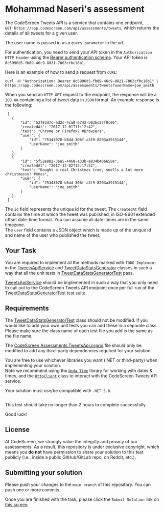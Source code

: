 # Mohammad Naseri's assessment

The CodeScreen Tweets API is a service that contains one endpoint,<br/>
`GET https://app.codescreen.com/api/assessments/tweets`, which returns the details of all tweets for a
given user. 

The user name is passed in as a `query parameter` in the url.

For authentication, you need to send your API token in the `Authorization HTTP header` using the [Bearer authentication scheme](https://tools.ietf.org/html/draft-ietf-oauth-v2-bearer-20#section-2.1). Your API token is `8c5996d5-fb89-46c9-8821-7063cfbc18b1`.

Here is an example of how to send a request from `cURL`:

    curl -H "Authorization: Bearer 8c5996d5-fb89-46c9-8821-7063cfbc18b1" \
    https://app.codescreen.com/api/assessments/tweets?userName=joe_smith

When you send an `HTTP GET` request to the endpoint, the response will be a `200 OK` containing a list of tweet data in
`JSON` format. An example response is the following:

     [
       {
           "id": "52f83d7c-ad2c-4ca0-b742-b03bc27f0c96",
           "createdAt": "2017-12-01T11:12:42",
           "text": "Chrome or Firefox? #Browsers",
           "user": {
               "id": "75343078-b5dd-306f-a3f9-8203a3915144",
               "userName": "joe_smith"
           }
       },
       {
           "id": "5f52e882-36a5-4460-a33b-e834b406650e",
           "createdAt": "2017-12-02T12:17:52",
           "text": "Bought a real Christmas tree, smells a lot more christmassy! #Xmas",
           "user": {
               "id": "75343078-b5dd-306f-a3f9-8203a3915144",
               "userName": "joe_smith"
           }
       },
     ]


The `id` field represents the unique id for the tweet. The `createdAt` field contains the time at which the tweet was
published, in ISO-8601 extended offset date-time format. You can assume all date-times are in the same timezone. </br>
The `user` field contains a JSON object which is made up of the unique id and name of the user who published the tweet.

## Your Task

You are required to implement all the methods marked with `TODO Implement` in the [TweetsApiService](src/TweetsApiService.cs) and [TweetDataStatsGenerator](src/TweetsDataStatsGenerator.cs) classes in such a way that
all the unit tests in [TweetDataStatsGeneratorTest](test/TweetsDataStatsGeneratorTest.cs) pass.

[TweetsApiService](src/TweetsApiService.cs) should be implemented in such a way that you only need to call out to the CodeScreen Tweets API
endpoint once per full run of the [TweetDataStatsGeneratorTest](test/TweetsDataStatsGeneratorTest.cs) test suite.

## Requirements

The [TweetDataStatsGeneratorTest](test/TweetsDataStatsGeneratorTest.cs) class should not be modified. If you would like to add your own unit tests you
can add these in a separate class. Please make sure the class name of each test file you add is the same as the file name.

The [CodeScreen.Assessments.TweetsApi.csproj](CodeScreen.Assessments.TweetsApi.csproj) file should only be modified to add any third-party dependencies required for your solution.

You are free to use whichever libraries you want (.NET or third-party) when implementing your solution. </br>
Note we recommend using the <a href="https://nodatime.org/" target="_blank">`Noda Time`</a> library for working with dates & times, and the <a href="https://docs.microsoft.com/en-us/dotnet/api/system.net.http.httpclient?view=netframework-4.8" target="_blank">`HttpClient`</a> class to interact with the CodeScreen Tweets API service.

Your solution must use/be compatible with `.NET 5.0`.

##

This test should take no longer than 2 hours to complete successfully.

Good luck!
## License

At CodeScreen, we strongly value the integrity and privacy of our assessments. As a result, this repository is under exclusive copyright, which means you **do not** have permission to share your solution to this test publicly (i.e., inside a public GitHub/GitLab repo, on Reddit, etc.). <br>

## Submitting your solution

Please push your changes to the `main branch` of this repository. You can push one or more commits. <br>

Once you are finished with the task, please click the `Submit Solution` link on <a href="https://app.codescreen.com/candidate/cff170ae-317a-4eaa-af72-3da870127c76" target="_blank">this screen</a>.